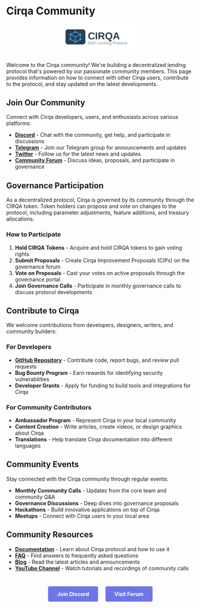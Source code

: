 # Cirqa Community

<div class="cirqa-logo-container" style="text-align: center; margin-bottom: 30px;">
  <img src="assets/images/logo.svg" alt="Cirqa Logo" style="max-width: 200px;">
</div>

<div class="cirqa-highlight">

Welcome to the Cirqa community! We're building a decentralized lending protocol that's powered by our passionate community members. This page provides information on how to connect with other Cirqa users, contribute to the protocol, and stay updated on the latest developments.

</div>

## Join Our Community

Connect with Cirqa developers, users, and enthusiasts across various platforms:

- **[Discord](https://discord.gg/cirqa)** - Chat with the community, get help, and participate in discussions
- **[Telegram](https://t.me/cirqaprotocol)** - Join our Telegram group for announcements and updates
- **[Twitter](https://twitter.com/cirqaprotocol)** - Follow us for the latest news and updates
- **[Community Forum](https://community.cirqa.io)** - Discuss ideas, proposals, and participate in governance

## Governance Participation

<div class="cirqa-note">

As a decentralized protocol, Cirqa is governed by its community through the CIRQA token. Token holders can propose and vote on changes to the protocol, including parameter adjustments, feature additions, and treasury allocations.

</div>

### How to Participate

1. **Hold CIRQA Tokens** - Acquire and hold CIRQA tokens to gain voting rights
2. **Submit Proposals** - Create Cirqa Improvement Proposals (CIPs) on the governance forum
3. **Vote on Proposals** - Cast your votes on active proposals through the governance portal
4. **Join Governance Calls** - Participate in monthly governance calls to discuss protocol developments

## Contribute to Cirqa

We welcome contributions from developers, designers, writers, and community builders:

### For Developers

- **[GitHub Repository](https://github.com/cirqa)** - Contribute code, report bugs, and review pull requests
- **Bug Bounty Program** - Earn rewards for identifying security vulnerabilities
- **Developer Grants** - Apply for funding to build tools and integrations for Cirqa

### For Community Contributors

- **Ambassador Program** - Represent Cirqa in your local community
- **Content Creation** - Write articles, create videos, or design graphics about Cirqa
- **Translations** - Help translate Cirqa documentation into different languages

## Community Events

Stay connected with the Cirqa community through regular events:

- **Monthly Community Calls** - Updates from the core team and community Q&A
- **Governance Discussions** - Deep dives into governance proposals
- **Hackathons** - Build innovative applications on top of Cirqa
- **Meetups** - Connect with Cirqa users in your local area

## Community Resources

- **[Documentation](README.md)** - Learn about Cirqa protocol and how to use it
- **[FAQ](faq.md)** - Find answers to frequently asked questions
- **[Blog](https://blog.cirqa.io)** - Read the latest articles and announcements
- **[YouTube Channel](https://youtube.com/cirqaprotocol)** - Watch tutorials and recordings of community calls

<div class="cta-container" style="display: flex; justify-content: center; gap: 20px; margin-top: 40px;">
  <a href="https://discord.gg/cirqa" class="cta-button" style="background-color: #6E76E5; color: white; padding: 12px 24px; border-radius: 4px; text-decoration: none; font-weight: bold;">Join Discord</a>
  <a href="https://community.cirqa.io" class="cta-button" style="background-color: #6E76E5; color: white; padding: 12px 24px; border-radius: 4px; text-decoration: none; font-weight: bold;">Visit Forum</a>
</div>